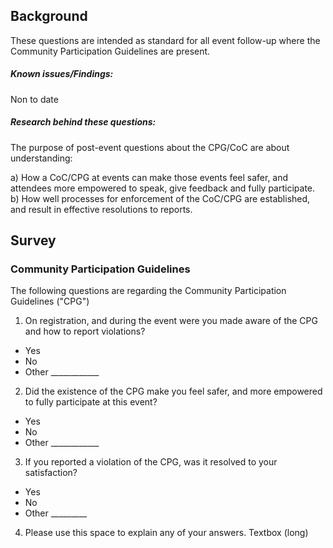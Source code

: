 ## Background

These questions are intended as standard for all event follow-up where the Community Participation Guidelines are present.

##### Known issues/Findings:
Non to date

##### Research behind these questions:
The purpose of post-event questions about the CPG/CoC are about understanding:

a) How a CoC/CPG at events can make those events feel safer, and attendees more empowered to speak, give feedback and fully participate.
b) How well processes for enforcement of the CoC/CPG are established, and result in effective resolutions to reports.

## Survey

### Community Participation Guidelines
The following questions are regarding the Community Participation Guidelines ("CPG")

1. On registration, and during the event were you made aware of the CPG and how to report violations?
  * Yes
  * No
  * Other ____________
2. Did the existence of the CPG make you feel safer, and more empowered to fully participate at this event?  
  * Yes
  * No
  * Other ____________
3. If you reported a violation of the CPG, was it resolved to your satisfaction? 
  * Yes
  * No
  * Other _________
4. Please use this space to explain any of your answers.
Textbox (long)
